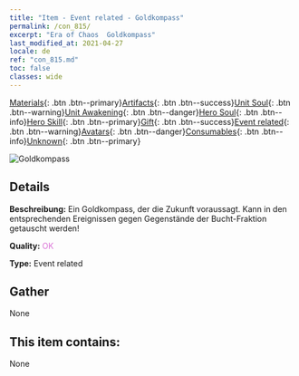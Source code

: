 ```yaml
---
title: "Item - Event related - Goldkompass"
permalink: /con_815/
excerpt: "Era of Chaos  Goldkompass"
last_modified_at: 2021-04-27
locale: de
ref: "con_815.md"
toc: false
classes: wide
---
```

 [Materials](/ItemsDE/){: .btn .btn--primary}[Artifacts](/ItemsDE/Artifacts/){: .btn .btn--success}[Unit Soul](/ItemsDE/UnitSoul/){: .btn .btn--warning}[Unit Awakening](/ItemsDE/UnitAwakening/){: .btn .btn--danger}[Hero Soul](/ItemsDE/HeroSoul/){: .btn .btn--info}[Hero Skill](/ItemsDE/HeroSkill/){: .btn .btn--primary}[Gift](/ItemsDE/Gift/){: .btn .btn--success}[Event related](/ItemsDE/Events/){: .btn .btn--warning}[Avatars](/ItemsDE/Avatars/){: .btn .btn--danger}[Consumables](/ItemsDE/Consumables/){: .btn .btn--info}[Unknown](/ItemsDE/Unknown/){: .btn .btn--primary}

 ![Goldkompass](/images/t/i_3073.png)

## Details
 **Beschreibung:** Ein Goldkompass, der die Zukunft voraussagt. Kann in den entsprechenden Ereignissen gegen Gegenstände der Bucht-Fraktion getauscht werden!

 **Quality:** <span style="color: #DA70D6">OK</span>

 **Type:** Event related

## Gather

  None

## This item contains:

  None


